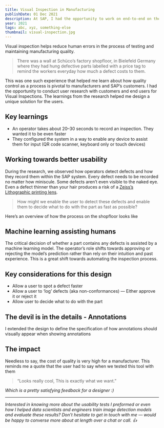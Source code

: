 ```yaml
---
title: Visual Inspection in Manufacturing
publishDate: 01 Dec 2021
description: At SAP, I had the opportunity to work on end-to-end on the suite of applications for Visual Inspection under the umbrella of Manufacturing.
year: 2021
tags: abc, xyz, something-else
thumbnail: visual-inspection.jpg
---
```


Visual inspection helps reduce human errors in the process of testing and maintaining manufacturing quality.

> There was a wall at Schüco’s factory shopfloor, in Bielefeld Germany where they had hung defective parts labelled with a price tag to remind the workers everyday how much a defect costs to them.


This was one such experience that helped me learn about how quality control as a process is pivotal to manufacturers and SAP’s customers. I had the opportunity to conduct user research with customers and end users for Visual Inspections. The learnings from the research helped me design a unique solution for the users.

## Key learnings

* An operator takes about 20–30 seconds to record an inspection. They wanted it to be even faster
* They configured the system in a way to enable any device to assist them for input (QR code scanner, keyboard only or touch devices)


## Working towards better usability

During the research, we observed how operators detect defects and how they record them within the SAP system. Every defect needs to be recorded no matter how miniscule. Some defects aren’t even visible to the naked eye. Even a defect thinner than your hair produces a risk of a [Zeiss’s Lithographic printing lens](https://www.zeiss.com/semiconductor-manufacturing-technology/home.html).

> How might we enable the user to detect these defects and enable them to decide what to do with the part as fast as possible?

Here’s an overview of how the process on the shopfloor looks like

## Machine learning assisting humans

The critical decision of whether a part contains any defects is assisted by a machine learning model. The operator’s role shifts towards approving or rejecting the model’s prediction rather than rely on their intuition and past experience. This is a great shift towards automating the inspection process.

## Key considerations for this design

* Allow a user to spot a defect faster
* Allow a user to ‘log’ defects (aka non-conformances) — Either approve it or reject it
* Allow user to decide what to do with the part

## The devil is in the details - Annotations

I extended the design to define the specification of how annotations should visually appear when showing annotations

## The impact

Needless to say, the cost of quality is very high for a manufacturer. This reminds me a quote that the user had to say when we tested this tool with them

> “Looks really cool, This is exactly what we want.”

_Which is a pretty satisfying feedback for a designer :)_

-----

_Interested in knowing more about the usability tests I preformed or even how I helped data scientists and engineers train image detection models and evaluate these results? Don’t hesitate to get in touch with me — would be happy to converse more about at length over a chat or call. 👍_